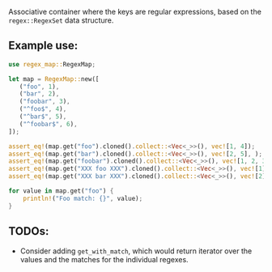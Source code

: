 Associative container where the keys are regular expressions, based on the `regex::RegexSet` data structure.

## Example use:

```rs
use regex_map::RegexMap;

let map = RegexMap::new([
   ("foo", 1),
   ("bar", 2),
   ("foobar", 3),
   ("^foo$", 4),
   ("^bar$", 5),
   ("^foobar$", 6),
]);

assert_eq!(map.get("foo").cloned().collect::<Vec<_>>(), vec![1, 4]);
assert_eq!(map.get("bar").cloned().collect::<Vec<_>>(), vec![2, 5], );
assert_eq!(map.get("foobar").cloned().collect::<Vec<_>>(), vec![1, 2, 3, 6]);
assert_eq!(map.get("XXX foo XXX").cloned().collect::<Vec<_>>(), vec![1]);
assert_eq!(map.get("XXX bar XXX").cloned().collect::<Vec<_>>(), vec![2]);

for value in map.get("foo") {
    println!("Foo match: {}", value);
}
```

## TODOs:

- Consider adding `get_with_match`, which would return iterator over the values and the matches for the individual regexes.
